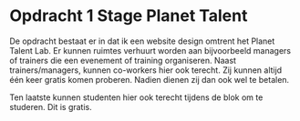 # Opdracht 1 Stage Planet Talent

De opdracht bestaat er in dat ik een website design omtrent het Planet Talent Lab. Er kunnen ruimtes verhuurt worden aan bijvoorbeeld managers of trainers die een evenement of training organiseren. Naast trainers/managers, kunnen co-workers hier ook terecht. Zij kunnen altijd één keer gratis komen proberen. Nadien dienen zij dan ook wel te betalen.

Ten laatste kunnen studenten hier ook terecht tijdens de blok om te studeren. Dit is gratis.

